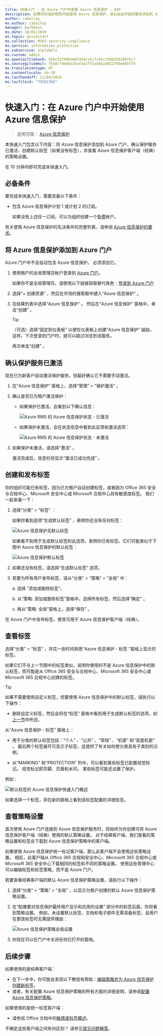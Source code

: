 ```yaml
---
title: 快速入门 - 在 Azure 门户中查看 Azure 信息保护 - AIP
description: 如果你的组织刚刚开始使用 Azure 信息保护，请从此处开始将服务添加到 Azure 门户，确认已激活保护服务并发布标签和策略设置。
author: cabailey
ms.author: cabailey
manager: barbkess
ms.date: 10/01/2019
ms.topic: quickstart
ms.collection: M365-security-compliance
ms.service: information-protection
ms.subservice: aiplabels
ms.custom: admin
ms.openlocfilehash: 92bc55f99636d7a54cafc7c45c1588d2828974c7
ms.sourcegitcommit: f5d8cf4440a35afaa1ff1a58b2a022740ed85ffd
ms.translationtype: HT
ms.contentlocale: zh-CN
ms.lasthandoff: 11/04/2019
ms.locfileid: "73561392"
---
```

# <a name="quickstart-get-started-with-azure-information-protection-in-the-azure-portal"></a>快速入门：在 Azure 门户中开始使用 Azure 信息保护

>适用范围：  [Azure 信息保护](https://azure.microsoft.com/pricing/details/information-protection)

本快速入门包含以下内容：将 Azure 信息保护添加到 Azure 门户、确认保护服务已激活、创建默认标签（如果没有标签），并查看 Azure 信息保护客户端（经典）的策略设置。

在 10 分钟内即可完成本快速入门。

## <a name="prerequisites"></a>必备条件

要完成本快速入门，需要具备以下条件：

- 包含 Azure 信息保护计划 1 或计划 2 的订阅。
    
    如果没有上述任一订阅，可以为组织创建一个[免费](https://admin.microsoft.com/Signup/Signup.aspx?OfferId=87dd2714-d452-48a0-a809-d2f58c4f68b7)帐户。

有关使用 Azure 信息保护的先决条件的完整列表，请参阅 [Azure 信息保护的要求](requirements.md)。

## <a name="add-azure-information-protection-to-the-azure-portal"></a>将 Azure 信息保护添加到 Azure 门户

Azure 门户中不会自动包含 Azure 信息保护。 必须添加它。

1. 使用租户的全局管理员帐户登录到 [Azure 门户](https://portal.azure.com)。 
    
    如果你不是全局管理员，请使用以下链接获取替代角色：[登录到 Azure 门户](configure-policy.md#signing-in-to-the-azure-portal)

2. 选择“+ 创建资源”  ，然后在市场的搜索框中键入“Azure 信息保护”  。 
    
3. 在结果列表中选择“Azure 信息保护”  。 然后在“Azure 信息保护”  窗格中，单击“创建”  。
    
    > [!TIP] 
    > （可选）选择“固定到仪表板”  以便在仪表板上创建“Azure 信息保护”  磁贴，这样，下次登录到门户时，就可以跳过浏览到该服务。
    
    再次单击“创建”  。

## <a name="confirm-the-protection-service-is-activated"></a>确认保护服务已激活

现在已为新客户自动激活保护服务，但最好确认它不需要手动激活。 

1. 在“Azure 信息保护”  窗格上，选择“管理”   > “保护激活”  。

2. 确认是否已为租户激活保护： 
    
    - 如果保护已激活，会看到以下确认信息：
        
        ![Azure RMS 的 Azure 信息保护状态 - 已激活](./media/info-protect-azurerms-activated.png)
        
    - 如果保护未激活，会在状态信息中看到此反馈和激活选项：
        
        ![Azure RMS 的 Azure 信息保护状态 - 未激活](./media/info-protect-azurerms-deactivated.png)

3. 如果保护未激活，请选择“激活”  。 

    激活完成后，信息栏将显示“激活已成功完成”  。

## <a name="create-and-publish-labels"></a>创建和发布标签

你的组织可能已有标签，因为已为租户自动创建标签，或者因为 Office 365 安全与合规中心、Microsoft 安全中心或 Microsoft 合规中心具有敏感度标签。 我们一起来看一下：

1. 选择“分类”   > “标签”  ：
    
    如果你看到选项“生成默认标签”  ，表明你还没有任何标签：
    
     ![Azure 信息保护无默认标签](./media/info-protect-nodefaultlabels.png)
    
    如果看不到用于生成默认标签的此选项，表明你已有标签，它们可能类似于下图中 Azure 信息保护的默认标签：
    
    ![Azure 信息保护默认标签](./media/info-protect-defaultlabels.png)

2. 如果还没有标签，请选择“生成默认标签”  选项。

4. 若要为所有用户发布标签，请从“分类”   > “策略”   > “全局”  中：
    
    a. 选择  “添加或删除标签”。
    
    b. 从“策略:  添加或删除标签”窗格中，选择所有标签，然后选择“确定”  。
    
    c. 再从“策略:  全局”窗格上，选择“保存”  。

在 Azure 门户中发布标签，使其可用于 Azure 信息保护客户端（经典）。

## <a name="view-your-labels"></a>查看标签

选择“分类”   > “标签”  ，并花一些时间熟悉“Azure 信息保护 - 标签  ”窗格上显示的标签。

如果它们不与上一节图中的标签类似，说明你使用的不是 Azure 信息保护中的默认标签，而可能是从 Office 365 安全与合规中心、Microsoft 365 安全中心或 Microsoft 365 合规中心创建的标签。

> [!TIP]
> 如果不需要使用自定义标签，但要使用 Azure 信息保护中的默认标签，请执行以下操作： 
> - 删除自定义标签，然后会将在“标签”  窗格中看到用于生成默认标签的选项，如[上一节](#create-and-publish-labels)中所述。 

从“Azure 信息保护 - 标签”  窗格上：

- 用于分类的默认标签包括：“个人”  、“公共”  、“常规”  、“机密”  和“高度机密”  。 最后两个标签展开可显示子标签，这提供了有关如何使分类具有子类别的示例。

- 从“MARKING”  和“PROTECTION”  列中，可以看到某些标签已配置视觉标记。 视觉标记即页脚、页眉和水印。 某些标签可能还设置了保护。 

例如： 

![默认标签的 Azure 信息保护快速入门概述](./media/info-protect-policy-default-labelsv2.png)

如果选择一个标签，将在新的窗格上看到该标签配置的详细信息。

## <a name="view-your-policy-settings"></a>查看策略设置

首次使用 Azure 门户连接到 Azure 信息保护服务时，将始终为你创建可供 Azure 信息保护客户端（经典）使用的默认策略设置。 对于经典客户端，我们查看的策略设置和标签会下载到 Azure 信息保护策略中的客户端。

如果使用 Azure 信息保护统一标记客户端，那么此客户端不会使用这些策略设置。 相反，此客户端从 Office 365 合规和安全中心、Microsoft 365 合规中心或 Microsoft 365 安全中心下载相同的标签和不同的策略设置。 使用这些管理中心可以编辑标签和标签策略，而不是 Azure 门户。

若要查看经典客户端的默认 Azure 信息保护策略设置，请执行以下操作：

1. 选择“分类”   > “策略”   > “全局”  ，以显示为租户创建的默认 Azure 信息保护策略设置。
    
2. 在“配置要对信息保护最终用户显示和应用的设置”  部分中的标签后面，你将看到策略设置。 例如，未设置默认标签，文档和电子邮件无需具备标签，且用户在更改标签时无需提供理由：
    
    ![Azure 信息保护策略全局设置](./media/defaultsettings-aip.png)

3. 你现在可以在门户中关闭任何已打开的窗格。

## <a name="next-steps"></a>后续步骤

如果使用的是经典客户端：

- 在下一步中，你可能会发现以下教程有帮助：[编辑策略并为 Azure 信息保护创建新标签](infoprotect-quick-start-tutorial.md)。
- 或者，有关配置 Azure 信息保护策略的所有方面的详细说明，请参阅[配置 Azure 信息保护策略](configure-policy.md)。

如果使用的是统一标签客户端：

- 请参阅 Office 文档中的[敏感度标签概述](/microsoft-365/compliance/sensitivity-labels)。

不确定这些客户端之间有何区别？ 请参见[常见问题解答](faqs.md#whats-the-difference-between-the-azure-information-protection-client-and-the-azure-information-protection-unified-labeling-client)。
